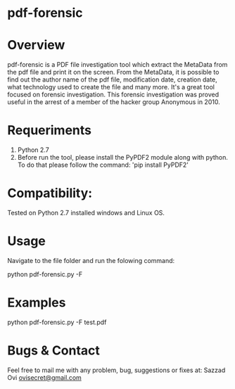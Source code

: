 # pdf-forensic

Overview
=========
pdf-forensic is a PDF file investigation tool which extract the MetaData from the pdf file and print it on the screen. From the MetaData, it is possible to find out the author name of the pdf file, modification date, creation date, what technology used to create the file and many more. It's a great tool focused on forensic investigation. This forensic investigation was proved useful in the arrest of a member of the hacker group Anonymous in 2010.

Requeriments
============
1. Python 2.7
2. Before run the tool, please install the PyPDF2 module along with python. To do that please follow the command:
'pip install PyPDF2'

Compatibility:
============
Tested on Python 2.7 installed windows and Linux OS.

Usage
=====
Navigate to the file folder and run the folowing command:

python pdf-forensic.py -F <File Name>

Examples
========
python pdf-forensic.py -F test.pdf

Bugs & Contact
==============
Feel free to mail me with any problem, bug, suggestions or fixes at:
Sazzad Ovi <ovisecret@gmail.com>
